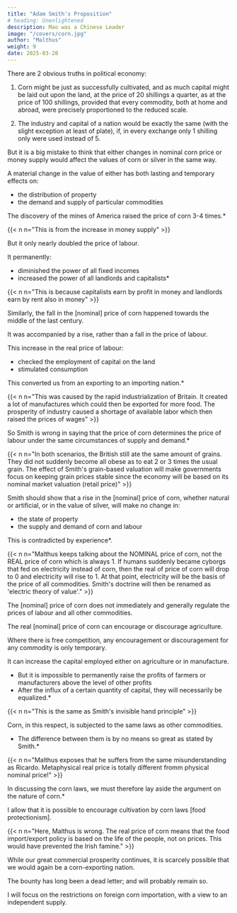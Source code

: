 ```yaml
---
title: "Adam Smith's Proposition"
# heading: Unenlightened
description: Mao was a Chinese Leader
image: "/covers/corn.jpg"
author: "Malthus"
weight: 9
date: 2025-03-20
---
```



There are 2 obvious truths in political economy:

 <!-- which have frequently been the sources of error. -->

1. Corn might be just as successfully cultivated, and as much capital might be laid out upon the land, at the price of 20 shillings a quarter, as at the price of 100 shillings, provided that every commodity, both at home and abroad, were precisely proportioned to the reduced scale.

2. The industry and capital of a nation would be exactly the same (with the slight exception at least of plate), if, in every exchange only 1 shilling only were used instead of 5.

<!-- both at home or abroad, -->

But it is a big mistake to think that either changes in nominal corn price or money supply would affect the values of corn or silver in the same way. 

<!-- oduction or  to infer, from these truths, that any natural or artificial causes, which should raise or lower the values of corn or silver, might be considered as matters of indifference, would be an error of the most serious magnitude. -->

A material change in the value of either has both lasting and temporary effects on:
- the distribution of property
- the demand and supply of particular commodities

<!-- , which have a most powerful influence on .  -->

The discovery of the mines of America raised the price of corn 3-4 times.*

{{< n n="This is from the increase in money supply" >}}

But it only nearly doubled the price of labour.

It permanently:
- diminished the power of all fixed incomes
- increased the power of all landlords and capitalists*

{{< n n="This is because capitalists earn by profit in money and landlords earn by rent also in money" >}}

Similarly, the fall in the [nominal] price of corn happened towards the middle of the last century.

It was accompanied by a rise, rather than a fall in the price of labour.

This increase in the real price of labour:
- checked the employment of capital on the land
- stimulated consumption

<!-- population -->

This converted us from an exporting to an importing nation.*

{{< n n="This was caused by the rapid industrialization of Britain. It created a lot of manufactures which could then be exported for more food. The prosperity of industry caused a shortage of available labor which then raised the prices of wages" >}}

 <!-- a state of things precisely calculated to produce the reaction afterwards experienced, and to convert us  -->

<!-- It is by no means sufficient for Dr Smith's argument, that  -->

So Smith is wrong in saying that the price of corn determines the price of labour under the same circumstances of supply and demand.*

{{< n n="In both scenarios, the British still ate the same amount of grains. They did not suddenly become all obese as to eat 2 or 3 times the usual grain. The effect of Smith's grain-based valuation will make governments focus on keeping grain prices stable since the economy will be based on its nominal market valuation (retail price)" >}}


<!-- To make it applicable to his purpose, he must show, in addition,  -->

Smith should show that a rise in the [nominal] price of corn, whether natural or artificial, or in the value of silver, will make no change in:
- the state of property
- the supply and demand of corn and labour

This is contradicted by experience*.


{{< n n="Malthus keeps talking about the NOMINAL price of corn, not the REAL price of corn which is always 1. If humans suddenly became cyborgs that fed on electricity instead of corn, then the real of price of corn will drop to 0 and electricity will rise to 1. At that point, electricity will be the basis of the price of all commodities. Smith's doctrine will then be renamed as 'electric theory of value'." >}}


<!-- Nothing then can be more evident both from theory and experience, than that -->

The [nominal] price of corn does not immediately and generally regulate the prices of labour and all other commodities.

The real [nominal] price of corn can encourage or discourage agriculture.

<!-- not  is capable of varying for periods of sufficient length to give a decided stimulus or discouragement to agriculture.  -->

Where there is free competition, any encouragement or discouragement for any commodity is only temporary.

<!-- , where the competition is free, can be subjected.  the cotton -->

It can increase the capital employed either on agriculture or in manufacture.
- But it is impossible to permanently raise the profits of farmers or manufacturers above the level of other profits
- After the influx of a certain quantity of capital, they will necessarily be equalized.*

{{< n n="This is the same as Smith's invisible hand principle" >}}


Corn, in this respect, is subjected to the same laws as other commodities.
- The difference between them is by no means so great as stated by Smith.*

{{< n n="Malthus exposes that he suffers from the same misunderstanding as Ricardo. Metaphysical real price is totally different fromm physical nominal price!" >}}


In discussing the corn laws, we must therefore lay aside the argument on the nature of corn.*

I allow that it is possible to encourage cultivation by corn laws [food protectionism].

<!-- , we must direct our chief attention to the question of the policy or impolicy of such a system. -->

{{< n n="Here, Malthus is wrong. The real price of corn means that the food import/export policy is based on the life of the people, not on prices. This would have prevented the Irish famine." >}}


While our great commercial prosperity continues, it is scarcely possible that we would again be a corn-exporting nation. 

The bounty has long been a dead letter; and will probably remain so.

I will focus on the restrictions on foreign corn importation, with a view to an independent supply.

